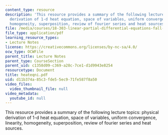 ```yaml
---
content_type: resource
description: 'This resource provides a summary of the following lecture topics: physical
  derivation of 1-d heat equation, space of variables, uniform convergence, linearity,
  homogeneity, superposition, review of fourier series and heat sources.'
file: /media/courses/18-303-linear-partial-differential-equations-fall-2006/d11b374a85c3fde55ec971fe587f8a50_heateqni.pdf
file_type: application/pdf
learning_resource_types:
- Lecture Notes
license: https://creativecommons.org/licenses/by-nc-sa/4.0/
ocw_type: OCWFile
parent_title: Lecture Notes
parent_type: CourseSection
parent_uid: c1358d09-c369-a28c-7ce1-d1d9943e8254
resourcetype: Document
title: heateqni.pdf
uid: d11b374a-85c3-fde5-5ec9-71fe587f8a50
video_files:
  video_thumbnail_file: null
video_metadata:
  youtube_id: null
---
```

This resource provides a summary of the following lecture topics: physical derivation of 1-d heat equation, space of variables, uniform convergence, linearity, homogeneity, superposition, review of fourier series and heat sources.